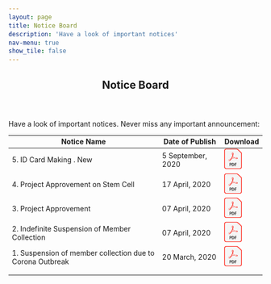 ```yaml
---
layout: page
title: Notice Board
description: 'Have a look of important notices'
nav-menu: true
show_tile: false
---
```

<!-- Main -->
<div id="main" class="alt">

<!-- One -->
<section id="one">
	<div class="inner">
		<header class="major">
			<h1>Notice Board</h1>
		</header>
    <!-- Content -->

<p>Have a look of important notices. Never miss any important announcement:</p>

<table class="blueTable">
<thead>
<tr>
<th> Notice Name </th>
<th>Date of Publish</th>
<th>Download</th>
</tr>
</thead>
<tbody>
<tr>
<td>5. ID Card Making     .<neon contenteditable spellcheck="false">  New  </neon>   </td>
<td>5 September, 2020</td>
<td><a href="assets/notice/ID Card Making.pdf"><img src="assets/images/pdf.png" alt="Download" width="35" height="40"></a></td>
</tr>
<tr>
<td>4. Project Approvement on Stem Cell</td>    
<td>17 April, 2020</td>
<td><a href="assets/notice/Notice 6.pdf"><img src="assets/images/pdf.png" alt="Download" width="35" height="40"></a></td>
</tr>
<tr>
<td>3. Project Approvement</td>
<td>07 April, 2020</td>
<td><a href="assets/notice/Notice 3.pdf"><img src="assets/images/pdf.png" alt="Download" width="35" height="40"></a></td>
</tr>
<tr>
<td>2. Indefinite Suspension of Member Collection </td>
<td>07 April, 2020</td>
<td> <a href="assets/notice/Notice 02.pdf"><img src="assets/images/pdf.png" alt="Download" width="35" height="40"></a></td>
</tr>	
<tr>
<td> 1. Suspension of member collection due to Corona Outbreak</td>
<td>20 March, 2020</td>
<td><a href="assets/Notice 2.pdf"><img src="assets/images/pdf.png" alt="Download" width="35" height="40"></a></td>
</tr>
<tr>
<td></td>
<td></td>
<td></td>
</tr>
<tr>
<td></td>
<td></td>
<td></td>
</tr>
</tbody>
</table>

